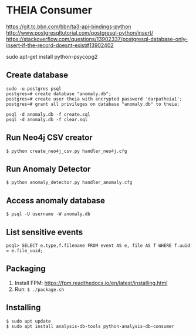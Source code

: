 # THEIA Consumer
https://git.tc.bbn.com/bbn/ta3-api-bindings-python
http://www.postgresqltutorial.com/postgresql-python/insert/
https://stackoverflow.com/questions/13902337/postgresql-database-only-insert-if-the-record-doesnt-exist#13902402

sudo apt-get install python-psycopg2

## Create database
```
sudo -u postgres psql
postgres=# create database "anomaly.db";
postgres=# create user theia with encrypted password 'darpatheia1';
postgres=# grant all privileges on database "anomaly.db" to theia;

psql -d anomaly.db -f create.sql
psql -d anomaly.db -f clear.sql
```

## Run Neo4j CSV creator
```
$ python create_neo4j_csv.py handler_neo4j.cfg
```

## Run Anomaly Detector
```
$ python anomaly_detector.py handler_anomaly.cfg
```

## Access anomaly database
```
$ psql -U username -W anomaly.db
```

## List sensitive events
```
psql> SELECT e.type,f.filename FROM event AS e, file AS f WHERE f.uuid = e.file_uuid;
```

## Packaging
  1. Install FPM: https://fpm.readthedocs.io/en/latest/installing.html
  2. Run: `$ ./package.sh`

## Installing
```
$ sudo apt update
$ sudo apt install analysis-db-tools python-analysis-db-consumer
```

